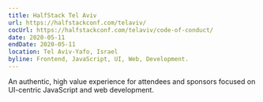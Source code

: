 ```yaml
---
title: HalfStack Tel Aviv
url: https://halfstackconf.com/telaviv/
cocUrl: https://halfstackconf.com/telaviv/code-of-conduct/
date: 2020-05-11
endDate: 2020-05-11
location: Tel Aviv-Yafo, Israel
byline: Frontend, JavaScript, UI, Web, Development.
---
```


An authentic, high value experience for attendees and sponsors focused on UI-centric JavaScript and web development.

